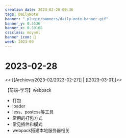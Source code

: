 ```yaml
---
creation date: 2023-02-28 09:36
tags: DailyNote
banner: "_plugin/banners/daily-note-banner.gif"
banner_y: 0.5536
banner_x: 0.50168
cssclass: noyaml
banner_icon: 💌
week: 2023-09
---
```


# 2023-02-28

<< [[Archieve/2023-02/2023-02-27]] | [[2023-03-01]]>>


【前端-学习】webpack
- 打包
- loader
- less、postcss等工具
- 常用的打包方式
- 常见插件和模式
- webpack搭建本地服务器相关


